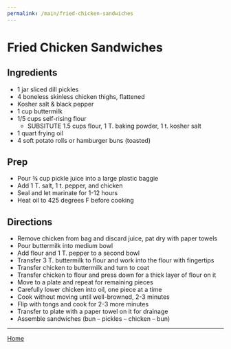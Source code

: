 ```yaml
---
permalink: /main/fried-chicken-sandwiches
---
```

# Fried Chicken Sandwiches

## Ingredients

- 1 jar sliced dill pickles
- 4 boneless skinless chicken thighs, flattened
- Kosher salt & black pepper
- 1 cup buttermilk
- 1/5 cups self-rising flour
  - SUBSITUTE 1.5 cups flour, 1 T. baking powder, 1 t. kosher salt
- 1 quart frying oil
- 4 soft potato rolls or hamburger buns (toasted)

## Prep

- Pour ¾ cup pickle juice into a large plastic baggie
- Add 1 T. salt, 1 t. pepper, and chicken
- Seal and let marinate for 1-12 hours
- Heat oil to 425 degrees F before cooking

## Directions

- Remove chicken from bag and discard juice, pat dry with paper towels
- Pour buttermilk into medium bowl
- Add flour and 1 T. pepper to a second bowl
- Transfer 3 T. buttermilk to flour and work into the flour with fingertips
- Transfer chicken to buttermilk and turn to coat
- Transfer chicken to flour and press down for a thick layer of flour on it
- Move to a plate and repeat for remaining pieces
- Carefully lower chicken into oil, one piece at a time
- Cook without moving until well-browned, 2-3 minutes
- Flip with tongs and cook for 2-3 more minutes
- Transfer to plate with a paper towel on it for drainage
- Assemble sandwiches (bun – pickles – chicken – bun)

---

[Home](https://thomasjbarrett82.github.io)
